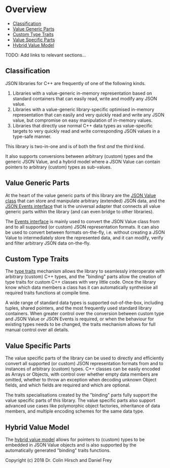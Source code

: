# Overview

* [Classification](#classification)
* [Value Generic Parts](#value-generic-parts)
* [Custom Type Traits](#custom-type-traits)
* [Value Specific Parts](#value-specific-parts)
* [Hybrid Value Model](#hybrid-value-model)

TODO: Add links to relevant sections...

## Classification

JSON libraries for C++ are frequently of one of the following kinds.

1. Libraries with a value-generic in-memory representation based on standard containers that can easily read, write and modify any JSON value.
2. Libraries with a value-generic library-specific optimised in-memory representation that can easily and very quickly read and write any JSON value, but compromise on easy manipulation of in-memory values.
3. Libraries that directly use normal C++ data types as value-specific targets to very quickly read and write corresponding JSON values in a type-safe manner.

This library is two-in-one and is of both the first *and* the third kind.

It also supports conversions between arbitrary (custom) types and the generic JSON Value, and a hybrid model where a JSON Value can contain pointers to arbitrary (custom) types as sub-values.

## Value Generic Parts

At the heart of the value generic parts of this library are the [JSON Value class](Value-Class.md) that can store and manipulate arbitrary (extended) JSON data, and the [JSON Events interface](Events-Interface.md) that is the universal adapter that connects all value generic parts within the library (and can even bridge to other libraries).

The [Events interface](Events-Interface.md) is mainly used to convert the JSON Value class from and to all supported (or custom) JSON representation formats.
It can also be used to convert between formats on-the-fly, i.e. without creating a JSON Value to intermediately store the represented data, and it can modify, verify and filter arbitrary JSON data on-the-fly.

## Custom Type Traits

The [type traits](Type-Traits.md) mechanism allows the library to seamlessly interoperate with arbitrary (custom) C++ types, and the "binding" parts allow the creation of type traits for custom C++ classes with very little code.
Once the library know which data members a class has it can automatically synthesise all required traits functions at compile time.

A wide range of standard data types is supported out-of-the-box, including tuples, shared pointers, and the most frequently used standard library containers.
When greater control over the conversion between custom type and JSON Value or JSON Events is required, or when the behaviour for existing types needs to be changed, the traits mechanism allows for full manual control over all details.

## Value Specific Parts

The value specific parts of the library can be used to directly and efficiently convert all supported (or custom) JSON representation formats from and to instances of arbitrary (custom) types.
C++ classes can be easily encoded as Arrays or Objects, with control over whether empty data members are omitted, whether to throw an exception when decoding unknown Object fields, and which fields are required and which are optional.

The traits specialisations created by the "binding" parts fully support the value specific parts of this library.
The value specific parts also support advanced use cases like polymorphic object factories, inheritance of data members, and multiple encoding schemes for the same data type.

## Hybrid Value Model

The [hybrid value model](Advanced-Use-Cases.md#instance-sharing-with-opaque-pointers) allows for pointers to (custom) types to be embedded in JSON Value objects and is also supported by the automatically generated "binding" traits functions.

Copyright (c) 2018 Dr. Colin Hirsch and Daniel Frey
